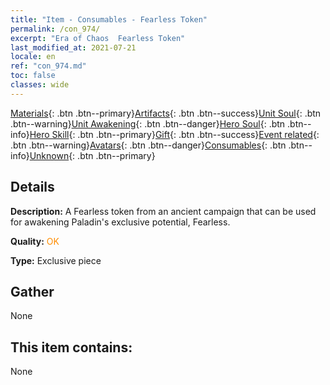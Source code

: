 ```yaml
---
title: "Item - Consumables - Fearless Token"
permalink: /con_974/
excerpt: "Era of Chaos  Fearless Token"
last_modified_at: 2021-07-21
locale: en
ref: "con_974.md"
toc: false
classes: wide
---
```

 [Materials](/Items/){: .btn .btn--primary}[Artifacts](/Items/Artifacts/){: .btn .btn--success}[Unit Soul](/Items/UnitSoul/){: .btn .btn--warning}[Unit Awakening](/Items/UnitAwakening/){: .btn .btn--danger}[Hero Soul](/Items/HeroSoul/){: .btn .btn--info}[Hero Skill](/Items/HeroSkill/){: .btn .btn--primary}[Gift](/Items/Gift/){: .btn .btn--success}[Event related](/Items/Events/){: .btn .btn--warning}[Avatars](/Items/Avatars/){: .btn .btn--danger}[Consumables](/Items/Consumables/){: .btn .btn--info}[Unknown](/Items/Unknown/){: .btn .btn--primary}

## Details
 **Description:** A Fearless token from an ancient campaign that can be used for awakening Paladin's exclusive potential, Fearless.

 **Quality:** <span style="color: #FF8C00">OK</span>

 **Type:** Exclusive piece

## Gather

  None

## This item contains:

  None

